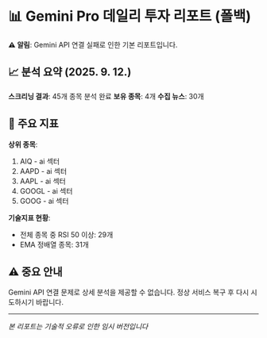 # 📊 Gemini Pro 데일리 투자 리포트 (폴백)

**⚠️ 알림**: Gemini API 연결 실패로 인한 기본 리포트입니다.

## 📈 분석 요약 (2025. 9. 12.)

**스크리닝 결과**: 45개 종목 분석 완료
**보유 종목**: 4개 
**수집 뉴스**: 30개

## 🎯 주요 지표

**상위 종목**:
1. AIQ - ai 섹터
2. AAPD - ai 섹터
3. AAPL - ai 섹터
4. GOOGL - ai 섹터
5. GOOG - ai 섹터

**기술지표 현황**:
- 전체 종목 중 RSI 50 이상: 29개
- EMA 정배열 종목: 31개

## ⚠️ 중요 안내

Gemini API 연결 문제로 상세 분석을 제공할 수 없습니다.
정상 서비스 복구 후 다시 시도하시기 바랍니다.

---
*본 리포트는 기술적 오류로 인한 임시 버전입니다*